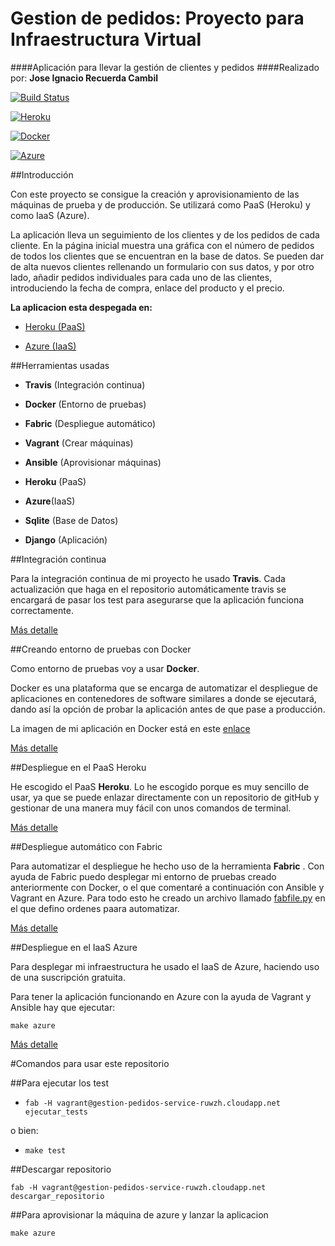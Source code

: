 # Gestion de pedidos: Proyecto para Infraestructura Virtual

####Aplicación para llevar la gestión de clientes y pedidos 
####Realizado por: **Jose Ignacio Recuerda Cambil**

[![Build Status](https://travis-ci.org/ignaciorecuerda/gestionpedidos_django.svg?branch=master)](https://travis-ci.org/ignaciorecuerda/gestionpedidos_django)

[![Heroku](https://www.herokucdn.com/deploy/button.png)](http://gestionpedidos.herokuapp.com/gestionpedidos/)

[![Docker](https://camo.githubusercontent.com/8a4737bc02fcfeb36a2d7cfb9d3e886e9baf37ad/687474703a2f2f693632382e70686f746f6275636b65742e636f6d2f616c62756d732f7575362f726f6d696c67696c646f2f646f636b657269636f6e5f7a7073776a3369667772772e706e67)](https://hub.docker.com/r/ignaciorecuerda2/gestionpedidos_django/)

[![Azure](https://camo.githubusercontent.com/0a0a0d99a96e23a0af8b612b45cf0e204080ad6c/68747470733a2f2f7777772e64726f70626f782e636f6d2f732f6f717572366b3730706f797363786a2f617a7572652e706e673f646c3d31)](http://gestion-pedidos-service-ruwzh.cloudapp.net/gestionpedidos/)

##Introducción

Con este proyecto se consigue la creación y aprovisionamiento de las máquinas de prueba y de producción. Se utilizará como PaaS (Heroku) y como IaaS (Azure).

La aplicación lleva un seguimiento de los clientes y de los pedidos de cada cliente. En la página inicial muestra una gráfica con el número de pedidos de todos los clientes que se encuentran en la base de datos. Se pueden dar de alta nuevos clientes rellenando un formulario con sus datos, y por otro lado, añadir pedidos individuales para cada uno de las clientes, introduciendo la fecha de compra, enlace del producto y el precio. 

**La aplicacion esta despegada en:**

* [Heroku (PaaS)](http://gestionpedidos.herokuapp.com/gestionpedidos/)

* [Azure (IaaS)](http://gestion-pedidos-service-ruwzh.cloudapp.net/gestionpedidos/)

##Herramientas usadas

* **Travis** (Integración continua)

* **Docker** (Entorno de pruebas)

* **Fabric** (Despliegue automático)

* **Vagrant** (Crear máquinas)

* **Ansible** (Aprovisionar máquinas)

* **Heroku** (PaaS)

* **Azure**(IaaS)

* **Sqlite** (Base de Datos) 

* **Django** (Aplicación)


##Integración continua

Para la integración continua de mi proyecto he usado **Travis**. Cada actualización que haga en el repositorio automáticamente travis se encargará de pasar los test para asegurarse que la aplicación funciona correctamente.

[Más detalle](https://github.com/ignaciorecuerda/gestionpedidos_django/blob/master/documentacion/integracionContinua.md)


##Creando entorno de pruebas con Docker

Como entorno de pruebas voy a usar **Docker**. 

Docker es una plataforma que se encarga de automatizar el despliegue de aplicaciones en contenedores de software similares a donde se ejecutará, dando así la opción de probar la aplicación antes de que pase a producción.

La imagen de mi aplicación en Docker está en este [enlace](https://hub.docker.com/r/ignaciorecuerda2/gestionpedidos_django/)

[Más detalle](https://github.com/ignaciorecuerda/gestionpedidos_django/blob/master/documentacion/documentacionDocker.md)


##Despliegue en el PaaS Heroku

He escogido el PaaS **Heroku**. Lo he escogido porque es muy sencillo de usar, ya que se puede enlazar directamente con un repositorio de gitHub y gestionar de una manera muy fácil con unos comandos de terminal.

[Más detalle](https://github.com/ignaciorecuerda/gestionpedidos_django/blob/master/documentacion/despliegueHeroku.md)


##Despliegue automático con Fabric

Para automatizar el despliegue he hecho uso de la herramienta **Fabric** .
Con ayuda de Fabric puedo desplegar mi entorno de pruebas creado anteriormente con Docker, o el que comentaré a continuación con Ansible y Vagrant en Azure. 
Para todo esto he creado un archivo llamado [fabfile.py](https://github.com/ignaciorecuerda/gestionpedidos_django/blob/master/fabfile.py) en el que defino ordenes paara automatizar.

[Más detalle](https://github.com/ignaciorecuerda/gestionpedidos_django/blob/master/documentacion/despliegueFabric.md)

##Despliegue en el IaaS Azure

Para desplegar mi infraestructura he usado el IaaS de Azure, haciendo uso de una suscripción gratuita.

Para tener la aplicación funcionando en Azure con la ayuda de Vagrant y Ansible hay que ejecutar:

`make azure`

[Más detalle](https://github.com/ignaciorecuerda/gestionpedidos_django/blob/master/documentacion/despliegueAzure.md)


#Comandos para usar este repositorio

##Para ejecutar los test


* `fab -H vagrant@gestion-pedidos-service-ruwzh.cloudapp.net ejecutar_tests`

o bien:

* `make test`


##Descargar repositorio

```
fab -H vagrant@gestion-pedidos-service-ruwzh.cloudapp.net descargar_repositorio
```

##Para aprovisionar la máquina de azure y lanzar la aplicacion

```
make azure
```
